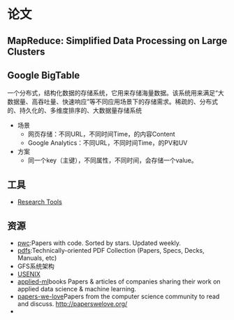 # 论文

## MapReduce: Simplified Data Processing on Large Clusters

## Google BigTable

一个分布式，结构化数据的存储系统，它用来存储海量数据。该系统用来满足“大数据量、高吞吐量、快速响应”等不同应用场景下的存储需求。稀疏的、分布式的、持久化的、多维度排序的、大数据量存储系统

* 场景
  - 网页存储：不同URL，不同时间Time，的内容Content
  - Google Analytics：不同URL，不同时间Time，的PV和UV
* 方案
  - 同一个key（主键），不同属性，不同时间，会存储一个value。

## 工具

* [Research Tools](http://tools.kausalflow.com/tools/)

## 资源

* [pwc](https://github.com/zziz/pwc):Papers with code. Sorted by stars. Updated weekly.
* [pdfs](https://github.com/tpn/pdfs):Technically-oriented PDF Collection (Papers, Specs, Decks, Manuals, etc)
* GFS系统架构
* [USENIX](：https://www.usenix.org/conference/nsdi18/presentation/dalton)
* [applied-ml](https://github.com/eugeneyan/applied-ml)books Papers & articles of companies sharing their work on applied data science & machine learning.
* [papers-we-love](https://github.com/papers-we-love/papers-we-love)Papers from the computer science community to read and discuss. <http://paperswelove.org/>
* [](https://31sanyi.neocities.org)
